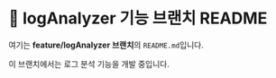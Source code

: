 # 🧪 logAnalyzer 기능 브랜치 README

여기는 **feature/logAnalyzer 브랜치**의 `README.md`입니다.

이 브랜치에서는 로그 분석 기능을 개발 중입니다.
